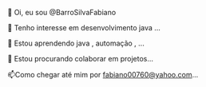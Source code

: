
👋 Oi, eu sou @BarroSilvaFabiano

👀 Tenho interesse em desenvolvimento java ...

🌱 Estou aprendendo java , automação , ...

💞️ Estou procurando colaborar em projetos...

📫Como chegar até mim por fabiano00760@yahoo.com...
<!---
BarroSilvaFabiano/BarroSilvaFabiano is a ✨ special ✨ repository because its `README.md` (this file) appears on your GitHub profile.
You can click the Preview link to take a look at your changes.
--->
